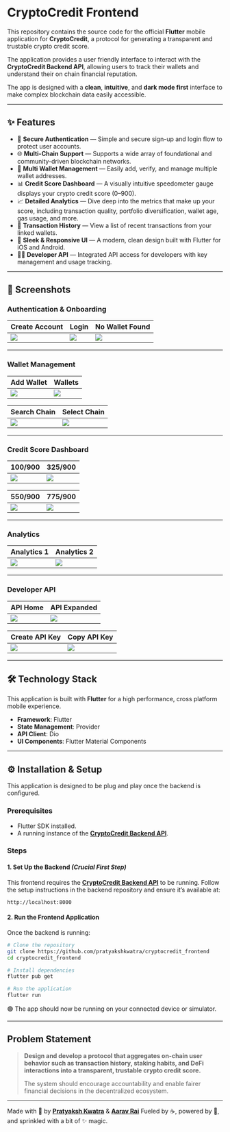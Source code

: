 # CryptoCredit Frontend

This repository contains the source code for the official **Flutter** mobile application for **CryptoCredit**, a protocol for generating a transparent and trustable crypto credit score.

The application provides a user friendly interface to interact with the **CryptoCredit Backend API**, allowing users to track their wallets and understand their on chain financial reputation.

The app is designed with a **clean**, **intuitive**, and **dark mode first** interface to make complex blockchain data easily accessible.

---

## ✨ Features

* 🔐 **Secure Authentication** — Simple and secure sign-up and login flow to protect user accounts.
* 🌐 **Multi-Chain Support** — Supports a wide array of foundational and community-driven blockchain networks.
* 🔗 **Multi Wallet Management** — Easily add, verify, and manage multiple wallet addresses.
* 📊 **Credit Score Dashboard** — A visually intuitive speedometer gauge displays your crypto credit score (0–900).
* 📈 **Detailed Analytics** — Dive deep into the metrics that make up your score, including transaction quality, portfolio diversification, wallet age, gas usage, and more.
* 📜 **Transaction History** — View a list of recent transactions from your linked wallets.
* 📱 **Sleek & Responsive UI** — A modern, clean design built with Flutter for iOS and Android.
* 👨‍💻 **Developer API** — Integrated API access for developers with key management and usage tracking.

---

## 📸 Screenshots

### Authentication & Onboarding

| Create Account                             | Login                             | No Wallet Found                             |
| ------------------------------------------ | --------------------------------- | ------------------------------------------- |
| ![](assets/screenshots/create_account.png) | ![](assets/screenshots/login.png) | ![](assets/screenshots/no_wallet_found.png) |

---

### Wallet Management

| Add Wallet                             | Wallets                             |
| -------------------------------------- | ----------------------------------- |
| ![](assets/screenshots/add_wallet.png) | ![](assets/screenshots/wallets.png) |

| Search Chain                             | Select Chain                             |
| ---------------------------------------- | ---------------------------------------- |
| ![](assets/screenshots/search_chain.png) | ![](assets/screenshots/select_chain.png) |

---

### Credit Score Dashboard

| 100/900                                    | 325/900                                    |
| ------------------------------------------ | ------------------------------------------ |
| ![](assets/screenshots/100_out_of_900.png) | ![](assets/screenshots/325_out_of_900.png) |

| 550/900                                    | 775/900                                    |
| ------------------------------------------ | ------------------------------------------ |
| ![](assets/screenshots/550_out_of_900.png) | ![](assets/screenshots/775_out_of_900.png) |

---

### Analytics

| Analytics 1                             | Analytics 2                             |
| --------------------------------------- | --------------------------------------- |
| ![](assets/screenshots/analytics_1.png) | ![](assets/screenshots/analytics_2.png) |

---

### Developer API

| API Home                             | API Expanded                             |
| ------------------------------------ | ---------------------------------------- |
| ![](assets/screenshots/api_home.png) | ![](assets/screenshots/api_expanded.png) |

| Create API Key                         | Copy API Key                             |
| -------------------------------------- | ---------------------------------------- |
| ![](assets/screenshots/api_create.png) | ![](assets/screenshots/api_copy_key.png) |

---

## 🛠 Technology Stack

This application is built with **Flutter** for a high performance, cross platform mobile experience.

* **Framework**: Flutter
* **State Management**: Provider
* **API Client**: Dio
* **UI Components**: Flutter Material Components

---

## ⚙️ Installation & Setup

This application is designed to be plug and play once the backend is configured.

### Prerequisites

* Flutter SDK installed.
* A running instance of the [**CryptoCredit Backend API**](https://github.com/pratyakshkwatra/cryptocredit_backend).

### Steps

#### 1. Set Up the Backend *(Crucial First Step)*

This frontend requires the [**CryptoCredit Backend API**](https://github.com/pratyakshkwatra/cryptocredit_backend) to be running.
Follow the setup instructions in the backend repository and ensure it’s available at:

```
http://localhost:8000
```

#### 2. Run the Frontend Application

Once the backend is running:

```bash
# Clone the repository
git clone https://github.com/pratyakshkwatra/cryptocredit_frontend
cd cryptocredit_frontend

# Install dependencies
flutter pub get

# Run the application
flutter run
```

🟢 The app should now be running on your connected device or simulator.

---

## Problem Statement

> **Design and develop a protocol that aggregates on-chain user behavior such as transaction history, staking habits, and DeFi interactions into a transparent, trustable crypto credit score.**
>
> The system should encourage accountability and enable fairer financial decisions in the decentralized ecosystem.

---

Made with 💜 by  [**Pratyaksh Kwatra**](https://github.com/pratyakshkwatra) & [**Aarav Rai**](https://github.com/Aarav-Rai)
Fueled by ☕, powered by 🚀, and sprinkled with a bit of ✨ magic.
